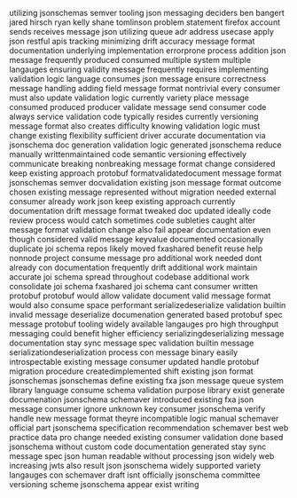 utilizing jsonschemas semver tooling json messaging deciders ben bangert jared hirsch ryan kelly shane tomlinson problem statement firefox account sends receives message json utilizing queue adr address usecase apply json restful apis tracking minimizing drift accuracy message format documentation underlying implementation errorprone process addition json message frequently produced consumed multiple system multiple langauges ensuring validity message frequently requires implementing validation logic language consumes json message ensure correctness message handling adding field message format nontrivial every consumer must also update validation logic currently variety place message consumed produced producer validate message send consumer code always service validation code typically resides currently versioning message format also creates difficulty knowing validation logic must change existing flexibility sufficient driver accurate documentation via jsonschema doc generation validation logic generated jsonschema reduce manually writtenmaintained code semantic versioning effectively communicate breaking nonbreaking message format change considered keep existing approach protobuf formatvalidatedocument message format jsonschemas semver docvalidation existing json message format outcome chosen existing message represented without migration needed external consumer already work json keep existing approach currently documentation drift message format tweaked doc updated ideally code review process would catch sometimes code subleties caught alter message format validation change also fail appear documentation even though considered valid message keyvalue documented occasionally duplicate joi schema repos likely moved fxashared benefit reuse help nonnode project consume message pro additional work needed dont already con documentation frequently drift additional work maintain accurate joi schema spread throughout codebase additional work consolidate joi schema fxashared joi schema cant consumer written protobuf protobuf would allow validate document valid message format would also consume space performant serializedeserialize validation builtin invalid message deserialize documenation generated based protobuf spec message protobuf tooling widely available langauges pro high throughput messaging could benefit higher efficiency serializingdeserializing message documentation stay sync message spec validation builtin message serializationdeserialization process con message binary easily introspectable existing message consumer updated handle protobuf migration procedure createdimplemented shift existing json format jsonschemas jsonschemas define existing fxa json message queue system library language consume schema validation purpose library exist generate documenation jsonschema schemaver introduced existing fxa json message consumer ignore unknown key consumer jsonschema verify handle new message format theyre incompatible logic manual schemaver official part jsonschema specification recommendation schemaver best web practice data pro change needed existing consumer validation done based jsonschema without custom code documentation generated stay sync message spec json human readable without processing json widely web increasing jwts also result json jsonschema widely supported variety langauges con schemaver draft isnt officially jsonschema committee versioning scheme jsonschema appear exist writing